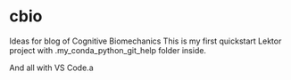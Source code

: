 # cbio
Ideas for blog of Cognitive Biomechanics
This is my first quickstart Lektor project with .my_conda_python_git_help folder inside.

And all with VS Code.a
